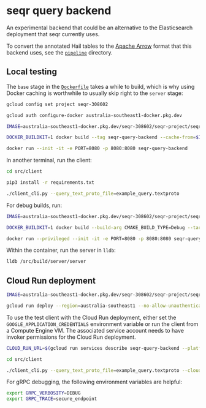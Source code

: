 # seqr query backend

An experimental backend that could be an alternative to the Elasticsearch deployment that seqr currently uses.

To convert the annotated Hail tables to the [Apache Arrow](https://arrow.apache.org/) format that this backend uses, see the [`pipeline`](pipeline) directory.

## Local testing

The `base` stage in the [`Dockerfile`](Dockerfile) takes a while to build, which is why
using Docker caching is worthwhile to usually skip right to the `server` stage:

```bash
gcloud config set project seqr-308602

gcloud auth configure-docker australia-southeast1-docker.pkg.dev

IMAGE=australia-southeast1-docker.pkg.dev/seqr-308602/seqr-project/seqr-query-backend:latest

DOCKER_BUILDKIT=1 docker build --tag seqr-query-backend --cache-from=$IMAGE .

docker run --init -it -e PORT=8080 -p 8080:8080 seqr-query-backend
```

In another terminal, run the client:

```bash
cd src/client

pip3 install -r requirements.txt

./client_cli.py --query_text_proto_file=example_query.textproto
```

For debug builds, run:

```bash
IMAGE=australia-southeast1-docker.pkg.dev/seqr-308602/seqr-project/seqr-query-backend:debug

DOCKER_BUILDKIT=1 docker build --build-arg CMAKE_BUILD_TYPE=Debug --target server --cache-from=$IMAGE --tag seqr-query-backend-debug .

docker run --privileged --init -it -e PORT=8080 -p 8080:8080 seqr-query-backend-debug
```

Within the container, run the server in `lldb`:

```bash
lldb /src/build/server/server
```

## Cloud Run deployment

```bash
IMAGE=australia-southeast1-docker.pkg.dev/seqr-308602/seqr-project/seqr-query-backend:latest

gcloud run deploy --region=australia-southeast1 --no-allow-unauthenticated --concurrency=1 --max-instances=100 --cpu=4 --memory=8Gi --service-account=seqr-query-backend@seqr-308602.iam.gserviceaccount.com --image=$IMAGE seqr-query-backend
```

To use the test client with the Cloud Run deployment, either set the
`GOOGLE_APPLICATION_CREDENTIALS` environment variable or run the client from a Compute
Engine VM. The associated service account needs to have invoker permissions for the
Cloud Run deployment.

```bash
CLOUD_RUN_URL=$(gcloud run services describe seqr-query-backend --platform managed --region australia-southeast1 --format 'value(status.url)')

cd src/client

./client_cli.py --query_text_proto_file=example_query.textproto --cloud_run_url=$CLOUD_RUN_URL
```

For gRPC debugging, the following environment variables are helpful:

```bash
export GRPC_VERBOSITY=DEBUG
export GRPC_TRACE=secure_endpoint
```
